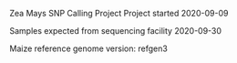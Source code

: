 Zea Mays SNP Calling Project
Project started 2020-09-09

Samples expected from sequencing facility 2020-09-30

Maize reference genome version: refgen3
